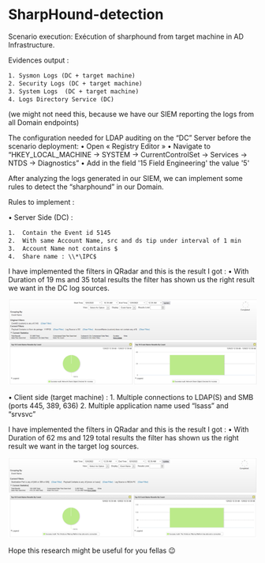 # SharpHound-detection

Scenario execution:
Exécution of sharphound from target machine in AD Infrastructure.

Evidences output :

    1. Sysmon Logs (DC + target machine)
    2. Security Logs (DC + target machine)
    3. System Logs  (DC + target machine)
    4. Logs Directory Service (DC)

(we might not need this, because we have our SIEM reporting the logs from all Domain endpoints)

The configuration needed for LDAP auditing on the “DC” Server before the scenario deployment: 
    • Open « Registry Editor » 
    • Navigate to “HKEY_LOCAL_MACHINE -> SYSTEM -> CurrentControlSet -> Services -> NTDS -> Diagnostics”
    • Add in the field '15 Field Engineering' the value '5'

After analyzing the logs generated in our SIEM, we can implement some rules to detect the “sharphound” in our Domain. 

Rules to implement :

•	Server Side (DC) : 
    
    1.  Contain the Event id 5145
    2.	With same Account Name, src and ds tip under interval of 1 min
    3.	Account Name not contains $
    4.	Share name : \\*\IPC$



I have implemented the filters in QRadar and this is the result I got : 
•	With Duration of 19 ms and 35 total results the filter has shown us the right result we want in the DC log sources.

![alt text](https://github.com/chnz2k/SharpHound-detection/blob/main/1.png?raw=true)

 
•	Client side (target machine) :
    1.	Multiple connections to LDAP(S) and SMB  (ports 445, 389, 636)
    2.	Multiple application name used “lsass” and “srvsvc”

I have implemented the filters in QRadar and this is the result I got : 
•	With Duration of 62 ms and 129 total results the filter has shown us the right result we want in the target log sources.

![alt text](https://github.com/chnz2k/SharpHound-detection/blob/main/2.png?raw=true)
 

Hope this research might be useful for you fellas 😉
